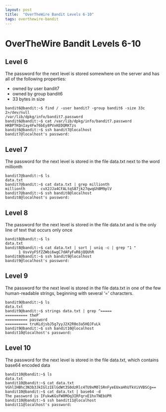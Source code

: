 ```yaml
---
layout: post
title:  "OverTheWire Bandit Levels 6-10"
tags: overthewire-bandit
---
```

# OverTheWire Bandit Levels 6-10

## Level 6
The password for the next level is stored somewhere on the server and has all of the following properties:
* owned by user bandit7
* owned by group bandit6
* 33 bytes in size
```
bandit6@bandit:~$ find / -user bandit7 -group bandit6 -size 33c 2>/dev/null
/var/lib/dpkg/info/bandit7.password
bandit6@bandit:~$ cat /var/lib/dpkg/info/bandit7.password
HKBPTKQnIay4Fw76bEy8PVxKEDQRKTzs
bandit6@bandit:~$ ssh bandit7@localhost
bandit7@localhost's password:
```

## Level 7
The password for the next level is stored in the file data.txt next to the word millionth
```
bandit7@bandit:~$ ls
data.txt
bandit7@bandit:~$ cat data.txt | grep millionth
millionth       cvX2JJa4CFALtqS87jk27qwqGhBM9plV
bandit7@bandit:~$ ssh bandit8@localhost
bandit8@localhost's password:
```
## Level 8
The password for the next level is stored in the file data.txt and is the only line of text that occurs only once
```
bandit8@bandit:~$ ls
data.txt
bandit8@bandit:~$ cat data.txt | sort | uniq -c | grep "1 "
      1 UsvVyFSfZZWbi6wgC7dAFyFuR6jQQUhR
bandit8@bandit:~$ ssh bandit9@localhost
bandit9@localhost's password:
```

## Level 9
The password for the next level is stored in the file data.txt in one of the few human-readable strings, beginning with several ‘=’ characters.
```
bandit9@bandit:~$ ls
data.txt
bandit9@bandit:~$ strings data.txt | grep ^=====
========== theP`
========== password
========== truKLdjsbJ5g7yyJ2X2R0o3a5HQJFuLk
bandit9@bandit:~$ ssh bandit10@localhost
bandit10@localhost's password:
```
## Level 10
The password for the next level is stored in the file data.txt, which contains base64 encoded data
```
bandit10@bandit:~$ ls
data.txt
bandit10@bandit:~$ cat data.txt
VGhlIHBhc3N3b3JkIGlzIElGdWt3S0dzRlc4TU9xM0lSRnFyeEUxaHhUTkViVVBSCg==
bandit10@bandit:~$ cat data.txt | base64 -d
The password is IFukwKGsFW8MOq3IRFqrxE1hxTNEbUPR
bandit10@bandit:~$ ssh bandit11@localhost
bandit11@localhost's password:
```
